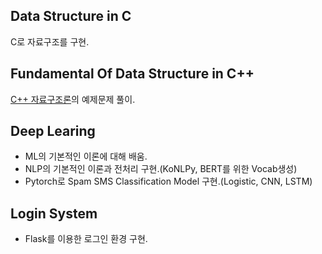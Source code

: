 ## Data Structure in C
C로 자료구조를 구현.

## Fundamental Of Data Structure in C++
[C++ 자료구조론](http://www.yes24.com/Product/Goods/2656393)의 예제문제 풀이.

## Deep Learing
* ML의 기본적인 이론에 대해 배움.
* NLP의 기본적인 이론과 전처리 구현.(KoNLPy, BERT를 위한 Vocab생성)
* Pytorch로 Spam SMS Classification Model 구현.(Logistic, CNN, LSTM)

## Login System
* Flask를 이용한 로그인 환경 구현.
